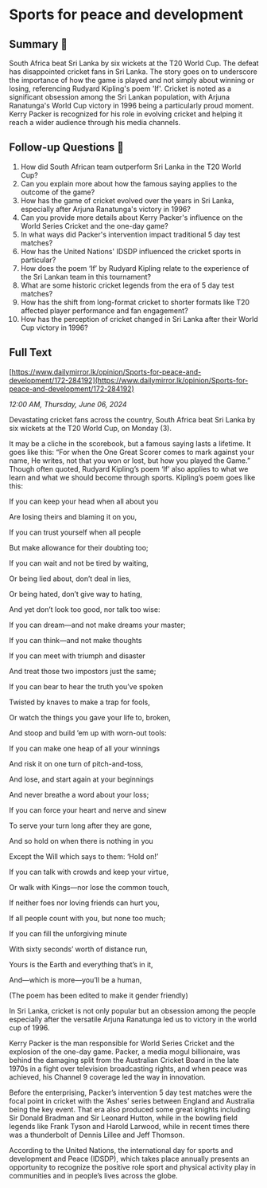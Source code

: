 # Sports for peace and development

## Summary 🤖

South Africa beat Sri Lanka by six wickets at the T20 World Cup. The defeat has disappointed cricket fans in Sri Lanka. The story goes on to underscore the importance of how the game is played and not simply about winning or losing, referencing Rudyard Kipling's poem 'If'. Cricket is noted as a significant obsession among the Sri Lankan population, with Arjuna Ranatunga's World Cup victory in 1996 being a particularly proud moment. Kerry Packer is recognized for his role in evolving cricket and helping it reach a wider audience through his media channels.


## Follow-up Questions 🤖

1. How did South African team outperform Sri Lanka in the T20 World Cup?
2. Can you explain more about how the famous saying applies to the outcome of the game?
3. How has the game of cricket evolved over the years in Sri Lanka, especially after Arjuna Ranatunga's victory in 1996?
4. Can you provide more details about Kerry Packer's influence on the World Series Cricket and the one-day game?
5. In what ways did Packer's intervention impact traditional 5 day test matches?
6. How has the United Nations' IDSDP influenced the cricket sports in particular?
7. How does the poem ‘If’ by Rudyard Kipling relate to the experience of the Sri Lankan team in this tournament?
8. What are some historic cricket legends from the era of 5 day test matches?
9. How has the shift from long-format cricket to shorter formats like T20 affected player performance and fan engagement?
10. How has the perception of cricket changed in Sri Lanka after their World Cup victory in 1996?

## Full Text

[https://www.dailymirror.lk/opinion/Sports-for-peace-and-development/172-284192](https://www.dailymirror.lk/opinion/Sports-for-peace-and-development/172-284192)

*12:00 AM, Thursday, June 06, 2024*

Devastating cricket fans across the country, South Africa beat Sri Lanka by six wickets at the T20 World Cup, on Monday (3).

It may be a cliche in the scorebook, but a famous saying lasts a lifetime. It goes like this: “For when the One Great Scorer comes to mark against your name, He writes, not that you won or lost, but how you played the Game.” Though often quoted, Rudyard Kipling’s poem ‘If’ also applies to what we learn and what we should become through sports. Kipling’s poem goes like this:

If you can keep your head when all about you

Are losing theirs and blaming it on you,

If you can trust yourself when all people

But make allowance for their doubting too;

If you can wait and not be tired by waiting,

Or being lied about, don’t deal in lies,

Or being hated, don’t give way to hating,

And yet don’t look too good, nor talk too wise:

If you can dream—and not make dreams your master;

If you can think—and not make thoughts

If you can meet with triumph and disaster

And treat those two impostors just the same;

If you can bear to hear the truth you’ve spoken

Twisted by knaves to make a trap for fools,

Or watch the things you gave your life to, broken,

And stoop and build ’em up with worn-out tools:

If you can make one heap of all your winnings

And risk it on one turn of pitch-and-toss,

And lose, and start again at your beginnings

And never breathe a word about your loss;

If you can force your heart and nerve and sinew

To serve your turn long after they are gone,

And so hold on when there is nothing in you

Except the Will which says to them: ‘Hold on!’

If you can talk with crowds and keep your virtue,

Or walk with Kings—nor lose the common touch,

If neither foes nor loving friends can hurt you,

If all people count with you, but none too much;

If you can fill the unforgiving minute

With sixty seconds’ worth of distance run,

Yours is the Earth and everything that’s in it,

And—which is more—you’ll be a human,

(The poem has been edited to make it gender friendly)

In Sri Lanka, cricket is not only popular but an obsession among the people especially after the versatile Arjuna Ranatunga led us to victory in the world cup of 1996.

Kerry Packer is the man responsible for World Series Cricket and the explosion of the one-day game. Packer, a media mogul billionaire, was behind the damaging split from the Australian Cricket Board in the late 1970s in a fight over television broadcasting rights, and when peace was achieved, his Channel 9 coverage led the way in innovation.

Before the enterprising, Packer’s intervention 5 day test matches were the focal point in cricket with the ‘Ashes’ series between England and Australia being the key event. That era also produced some great knights including Sir Donald Bradman and Sir Leonard Hutton, while in the bowling field legends like Frank Tyson and Harold Larwood, while in recent times there was a thunderbolt of Dennis Lillee and Jeff Thomson.

According to the United Nations, the international day for sports and development and Peace (IDSDP), which takes place annually presents an opportunity to recognize the positive role sport and physical activity play in communities and in people’s lives across the globe.

